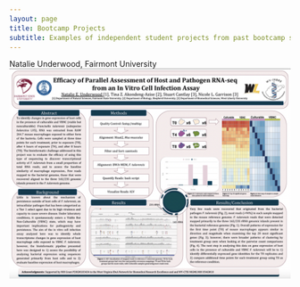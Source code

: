 ```yaml
---
layout: page
title: Bootcamp Projects
subtitle: Examples of independent student projects from past bootcamp sessions.
---
```

Natalie Underwood, Fairmont University
![Natatlie's Project](/assets/img/NUnderwood.png)
